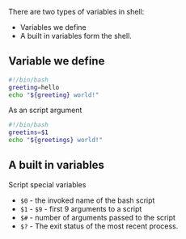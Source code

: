 

There are two types of variables in shell:
- Variables we define
- A built in variables form the shell.

## Variable we define
``` bash
#!/bin/bash
greeting=hello
echo "${greeting} world!" 
```
As an script argument
``` bash
#!/bin/bash
greetins=$1
echo "${greetings} world!"
```

## A built in variables
Script special variables

- `$0` - the invoked name of the bash script
- `$1` - `$9` - first 9 arguments to a script
- `$#` - number of arguments passed to the script
- `$?` - The exit status of the most recent process.